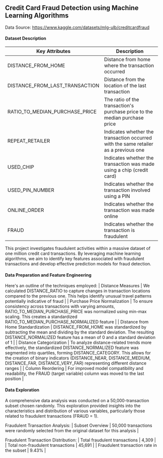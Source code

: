 ## Credit Card Fraud Detection using Machine Learning Algorithms

Data Source: https://www.kaggle.com/datasets/mlg-ulb/creditcardfraud

#### Dataset Description
| Key Attributes | Description |
|--------------|-----------|
| DISTANCE_FROM_HOME | Distance from home where the transaction occurred |
| DISTANCE_FROM_LAST_TRANSACTION | Distance from the location of the last transaction |
| RATIO_TO_MEDIAN_PURCHASE_PRICE | The ratio of the transaction's purchase price to the median purchase price |
| REPEAT_RETAILER | Indicates whether the transaction occurred with the same retailer as a previous one |
| USED_CHIP | Indicates whether the transaction was made using a chip (credit card) |
| USED_PIN_NUMBER | Indicates whether the transaction involved using a PIN |
| ONLINE_ORDER | Indicates whether the transaction was made online |
| FRAUD | Indicates whether the transaction is fraudulent | 

This project investigates fraudulent activities within a massive dataset of one million credit card transactions. By leveraging machine learning algorithms, we aim to identify key features associated with fraudulent transactions and develop effective prediction models for fraud detection.

#### Data Preparation and Feature Engineering
Here's an outline of the techniques employed:
  | Distance Measures | We calculated DISTANCE_RATIO to capture changes in transaction locations compared to the previous one. This helps identify unusual travel patterns potentially indicative of fraud | 
  | Purchase Price Normalization | To ensure consistency across transactions with varying amounts, RATIO_TO_MEDIAN_PURCHASE_PRICE was normalized using min-max scaling. This creates a standardized RATIO_TO_MEDIAN_PURCHASE_NORMALIZED feature |
  | Distance from Home Standardization | DISTANCE_FROM_HOME was standardized by subtracting the mean and dividing by the standard deviation. The resulting DISTANCE_NORMALIZED feature has a mean of 0 and a standard deviation of 1 |
  | Distance Categorization | To analyze distance-related trends more effectively, the standardized DISTANCE_NORMALIZED feature was segmented into quartiles, forming DISTANCE_CATEGORY. This allows for the creation of binary indicators (DISTANCE_NEAR,               DISTANCE_MEDIUM, DISTANCE_FAR, DISTANCE_VERY_FAR) representing different distance ranges |
  | Column Reordering | For improved model compatibility and readability, the FRAUD (target variable) column was moved to the last position |

#### Data Exploration
A comprehensive data analysis was conducted on a 50,000-transaction subset chosen randomly. This exploration provided insights into the characteristics and distribution of various variables, particularly those related to fraudulent transactions (FRAUD = 1).

Fraudulent Transaction Analysis:
  | Subset Overview | 50,000 transactions were randomly selected from the original dataset for this analysis |
  
Fraudulent Transaction Distribution:
  | Total fraudulent transactions | 4,309 |
  | Total non-fraudulent transactions | 45,691 |
  | Fraudulent transaction rate in the subset | 9.43% |
